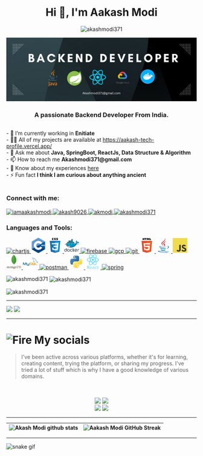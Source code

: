 <h1 align="center">Hi 👋, I'm Aakash Modi</h1>

<p align="center">
  <img src="https://komarev.com/ghpvc/?username=akashmodi371&label=Profile%20views&color=0e75b6&style=flat" alt="akashmodi371" />
</p>

<p align="center">
  <img src="https://github.com/Akashmodi371/Akashmodi371/blob/main/White%20And%20Black%20Gradient%20Coming%20Soon%20Email%20Header.jpg" alt="Banner GitHub"/>
</p>

<h3 align="center">A passionate Backend Developer From India.</h3>
<div style="display: flex; align-items: center;">
  <div style="flex: 1;">
    <p>
      - 🔭 I’m currently working in <strong>Enitiate</strong><br>
      - 👨‍💻 All of my projects are available at <a href="https://aakash-tech-profile.vercel.app/">https://aakash-tech-profile.vercel.app/</a><br>
      - 💬 Ask me about <strong>Java, SpringBoot, ReactJs, Data Structure & Algorithm</strong><br>
      - 📫 How to reach me <strong>Akashmodi371@gmail.com</strong><br>
      - 📄 Know about my experiences <a href="https://drive.google.com/file/d/1VOZwToPsVbVMtKASnFcmlRdZTavsyZFf/view?usp=sharing">here</a><br>
      - ⚡ Fun fact <strong>I think I am curious about anything ancient</strong>
    </p>
  </div>
</div>



<h3 align="left">Connect with me:</h3>
<p align="left">
  <a href="https://linkedin.com/in/iamaakashmodi" target="blank">
    <img align="center" src="https://raw.githubusercontent.com/rahuldkjain/github-profile-readme-generator/master/src/images/icons/Social/linked-in-alt.svg" alt="iamaakashmodi" height="30" width="40" />
  </a>
  <a href="https://www.codechef.com/users/akash9026" target="blank">
    <img align="center" src="https://cdn.jsdelivr.net/npm/simple-icons@3.1.0/icons/codechef.svg" alt="akash9026" height="30" width="40" />
  </a>
  <a href="https://codeforces.com/profile/akmodi" target="blank">
    <img align="center" src="https://raw.githubusercontent.com/rahuldkjain/github-profile-readme-generator/master/src/images/icons/Social/codeforces.svg" alt="akmodi" height="30" width="40" />
  </a>
  <a href="https://www.leetcode.com/akashmodi371" target="blank">
    <img align="center" src="https://raw.githubusercontent.com/rahuldkjain/github-profile-readme-generator/master/src/images/icons/Social/leet-code.svg" alt="akashmodi371" height="30" width="40" />
  </a>
</p>

<h3 align="left">Languages and Tools:</h3>
<p align="left">
  <a href="https://www.chartjs.org" target="_blank" rel="noreferrer">
    <img src="https://www.chartjs.org/media/logo-title.svg" alt="chartjs" width="40" height="40"/>
  </a>
  <a href="https://www.w3schools.com/cpp/" target="_blank" rel="noreferrer">
    <img src="https://raw.githubusercontent.com/devicons/devicon/master/icons/cplusplus/cplusplus-original.svg" alt="cplusplus" width="40" height="40"/>
  </a>
  <a href="https://www.w3schools.com/css/" target="_blank" rel="noreferrer">
    <img src="https://raw.githubusercontent.com/devicons/devicon/master/icons/css3/css3-original-wordmark.svg" alt="css3" width="40" height="40"/>
  </a>
  <a href="https://www.docker.com/" target="_blank" rel="noreferrer">
    <img src="https://raw.githubusercontent.com/devicons/devicon/master/icons/docker/docker-original-wordmark.svg" alt="docker" width="40" height="40"/>
  </a>
  <a href="https://firebase.google.com/" target="_blank" rel="noreferrer">
    <img src="https://www.vectorlogo.zone/logos/firebase/firebase-icon.svg" alt="firebase" width="40" height="40"/>
  </a>
  <a href="https://cloud.google.com" target="_blank" rel="noreferrer">
    <img src="https://www.vectorlogo.zone/logos/google_cloud/google_cloud-icon.svg" alt="gcp" width="40" height="40"/>
  </a>
  <a href="https://git-scm.com/" target="_blank" rel="noreferrer">
    <img src="https://www.vectorlogo.zone/logos/git-scm/git-scm-icon.svg" alt="git" width="40" height="40"/>
  </a>
  <a href="https://www.w3.org/html/" target="_blank" rel="noreferrer">
    <img src="https://raw.githubusercontent.com/devicons/devicon/master/icons/html5/html5-original-wordmark.svg" alt="html5" width="40" height="40"/>
  </a>
  <a href="https://www.java.com" target="_blank" rel="noreferrer">
    <img src="https://raw.githubusercontent.com/devicons/devicon/master/icons/java/java-original.svg" alt="java" width="40" height="40"/>
  </a>
  <a href="https://developer.mozilla.org/en-US/docs/Web/JavaScript" target="_blank" rel="noreferrer">
    <img src="https://raw.githubusercontent.com/devicons/devicon/master/icons/javascript/javascript-original.svg" alt="javascript" width="40" height="40"/>
  </a>
  <a href="https://www.mongodb.com/" target="_blank" rel="noreferrer">
    <img src="https://raw.githubusercontent.com/devicons/devicon/master/icons/mongodb/mongodb-original-wordmark.svg" alt="mongodb" width="40" height="40"/>
  </a>
  <a href="https://www.mysql.com/" target="_blank" rel="noreferrer">
    <img src="https://raw.githubusercontent.com/devicons/devicon/master/icons/mysql/mysql-original-wordmark.svg" alt="mysql" width="40" height="40"/>
  </a>
  <a href="https://postman.com" target="_blank" rel="noreferrer">
    <img src="https://www.vectorlogo.zone/logos/getpostman/getpostman-icon.svg" alt="postman" width="40" height="40"/>
  </a>
  <a href="https://www.python.org" target="_blank" rel="noreferrer">
    <img src="https://raw.githubusercontent.com/devicons/devicon/master/icons/python/python-original.svg" alt="python" width="40" height="40"/>
  </a>
  <a href="https://reactjs.org/" target="_blank" rel="noreferrer">
    <img src="https://raw.githubusercontent.com/devicons/devicon/master/icons/react/react-original-wordmark.svg" alt="react" width="40" height="40"/>
  </a>
  <a href="https://spring.io/" target="_blank" rel="noreferrer">
    <img src="https://www.vectorlogo.zone/logos/springio/springio-icon.svg" alt="spring" width="40" height="40"/>
  </a>
</p>

<p><img align="left" src="https://github-readme-stats.vercel.app/api/top-langs?username=akashmodi371&show_icons=true&locale=en&layout=compact" alt="akashmodi371" /></p>

<p>&nbsp;<img align="center" src="https://github-readme-stats.vercel.app/api?username=akashmodi371&show_icons=true&locale=en" alt="akashmodi371" /></p>

<p><img align="center" src="https://github-readme-streak-stats.herokuapp.com/?user=akashmodi371&" alt="akashmodi371" /></p>

<hr>

<img src="https://github-readme-activity-graph.vercel.app/graph?username=akashmodi371&bg_color=161b22&color=ffffff&line=d5d5d5&point=a76c6c&area=true&hide_border=true&hide_title=true" />

<img src="https://www.animatedimages.org/data/media/562/animated-line-image-0184.gif" width="1920" />
<hr>



<!--- ------------------------------------------------------------------------------------------------------------------------------------------------------ -->
<!--- -- My Socials ---------------------------------------------------------------------------------------------------------------------------------------- -->
<!--- ------------------------------------------------------------------------------------------------------------------------------------------------------ -->

# <img src="https://user-images.githubusercontent.com/74038190/216122041-518ac897-8d92-4c6b-9b3f-ca01dcaf38ee.png" alt="Fire" width="40" /> My socials

> I've been active across various platforms, whether it's for learning, creating content, trying the platform, or sharing my progress. I've tried a lot of stuff which is why I have a good knowledge of various domains.

<br>

<div align="center">
  <br>
  <a href="https://leetcode.com/Akashmodi371/"><img src="https://img.shields.io/badge/-LeetCode-0A0209?style=for-the-badge&logo=LeetCode&logoColor=d5d5d5"/></a>
  <a href="https://auth.geeksforgeeks.org/user/akashmodi371"><img src="https://img.shields.io/badge/GeeksforGeeks-0A0209?style=for-the-badge&logo=geeksforgeeks&logoColor=d5d5d5"/></a>
  <br>
  <a href="https://www.linkedin.com/in/iamaakashmodi/"><img src="https://img.shields.io/badge/LinkedIn-d5d5d5?style=for-the-badge&logo=linkedin&logoColor=0A0209"/></a>
  <a href="mailto:akashmodi371@gmail.com"><img src="https://img.shields.io/badge/Gmail-d5d5d5?style=for-the-badge&logo=gmail&logoColor=0A0209" /></a>
</div>

<hr>

<!--- ------------------------------------------------------------------------------------------------------------------------------------------------------ -->
<!--- -- Support Me Here ----------------------------------------------------------------------------------------------------------------------------------- -->
<!--- ------------------------------------------------------------------------------------------------------------------------------------------------------ -->
<!--- ------------------------------------------------------------------------------------------------------------------------------------------------------ -->
<!--- -- GitHub Stats ------------------------------------------------------------------------------------------------------------------------------------ -->
<!--- ------------------------------------------------------------------------------------------------------------------------------------------------------ -->

| ![Akash Modi github stats](https://github-readme-stats.vercel.app/api?username=Akashmodi371\&rank_icon=percentile&show_icons=true&theme=tokyonight&show=reviews&bg_color=fff&title_color=0a1931&icon_color=0a1931&text_color=0A0209&border_color=0A0209&border_radius=8) | ![Aakash Modi GitHub Streak](https://github-readme-streak-stats.herokuapp.com/?user=Akashmodi371&theme=tokyonight&theme=icegray&border_radius=8) |
| -- | -- |

<hr>

<!--- ------------------------------------------------------------------------------------------------------------------------------------------------------ -->
<!--- -- Snake Contribution Graph -------------------------------------------------------------------------------------------------------------------------- -->
<!--- ------------------------------------------------------------------------------------------------------------------------------------------------------ -->

 ![snake gif](https://github.com/sudoshivesh/sudoshivesh/blob/output/github-contribution-grid-snake.gif)

 


